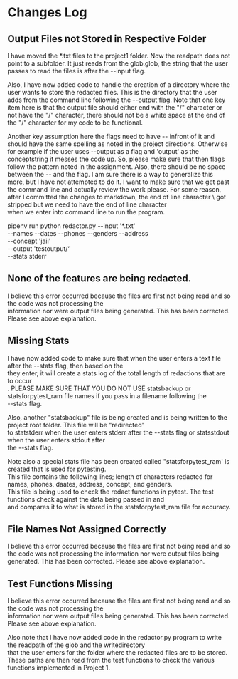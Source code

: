 # Changes Log

## Output Files not Stored in Respective Folder

I have moved the *.txt files to the project1 folder.  Now the readpath does not point to a subfolder.  It just reads from the 
glob.glob, the string that the user passes to read the files is after the --input flag.

Also, I have now added code to handle the creation of a directory where the user wants to store the redacted files.  This is the directory that the user adds from the command line following the --output flag.  Note that one key item here is that the 
output file should either end with the "/" character or not have the "/" character, there should not be a white space at the end of the "/" character for my code to be functional.

Another key assumption here the flags need to have -- infront of it and should have the same spelling as noted in the project directions.  Otherwise for example if the user uses --output as a flag and 'output' as the conceptstring it messes the code up.  So, please make sure that then flags follow the pattern noted in the assignment.  Also, there should be no space between the -- and the flag.  I am sure there is a way to generalize this more, but I have not attempted to do it.  I want to make sure that we get past the command line and actually review the work please.
For some reason, after I committed the changes to markdown, the end of line character \ got stripped but we need to have the end of line character <br>
when we enter into command line to run the program. <br>


pipenv run python redactor.py --input '*.txt' \
                    --names --dates --phones --genders --address\
                    --concept 'jail' \
                    --output 'testoutput/‘ \
                    --stats stderr


## None of the features are being redacted.

I believe this error occurred because the files are first not being read and so the code was not processing the <br>
information nor were output files being generated.  This has been corrected.  Please see above explanation. <br>

## Missing Stats

I have now added code to make sure that when the user enters a text file after the --stats flag, then based on the <br>
they enter, it will create a stats log of the total length of redactions that are to occur <br>.
PLEASE MAKE SURE THAT YOU DO NOT USE statsbackup or statsforpytest_ram file names if you pass in a filename following the <br>
--stats flag. <br>

Also, another "statsbackup" file is being created and is being written to the project root folder.  This file will be "redirected" <br>
to statstderr when the user enters stderr after the --stats flag or statsstdout when the user enters stdout after <br>
the --stats flag.

Note also a special stats file has been created called "statsforpytest_ram' is created that is used for pytesting. <br>
This file contains the following lines; length of characters redacted for names, phones, daates, address, concept, and genders. <br>
This file is being used to check the redact functions in pytest.  The test functions check against the data being passed in and <br>
and compares it to what is stored in the statsforpytest_ram file for accuracy. <br>

## File Names Not Assigned Correctly

I believe this error occurred because the files are first not being read and so the code was not processing the
information nor were output files being generated. This has been corrected. Please see above explanation.

## Test Functions Missing

I believe this error occurred because the files are first not being read and so the code was not processing the <br>
information nor were output files being generated. This has been corrected. Please see above explanation. <br>

Also note that I have now added code in the redactor.py program to write the readpath of the glob and the writedirectory <br>
that the user enters for the folder where the redacted files are to be stored.<br>
These paths are then read from the test functions to check the various functions implemented in Project 1. <br>


